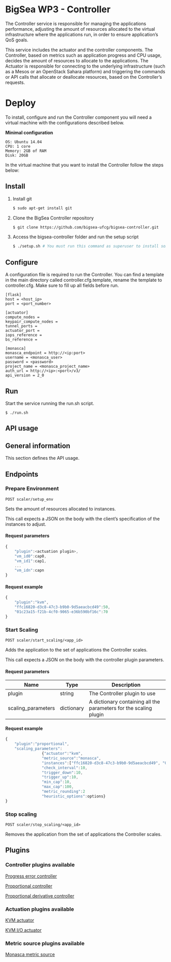 # BigSea WP3 - Controller

The Controller service is responsible for managing the applications performance, adjusting the amount of resources allocated to the virtual infrastructure where the applications run, in order to ensure application’s QoS goals.

This service includes the actuator and the controller components. The Controller, based on metrics such as application progress and CPU usage, decides the amount of resources to allocate to the applications. The Actuator is responsible for connecting to the underlying infrastructure (such as a Mesos or an OpenStack Sahara platform) and triggering the commands or API calls that allocate or deallocate resources, based on the Controller’s requests.

# Deploy

To install, configure and run the Controller component you will need a virtual machine with the configurations described below.

**Minimal configuration**
```
OS: Ubuntu 14.04
CPU: 1 core
Memory: 2GB of RAM
Disk: 20GB
```

In the virtual machine that you want to install the Controller follow the steps below:

## Install
1. Install git
    ```bash
    $ sudo apt-get install git
    ```
2. Clone the BigSea Controller repository
    ```bash
    $ git clone https://github.com/bigsea-ufcg/bigsea-controller.git
    ```
3. Access the bigsea-controller folder and run the setup script
    ```bash
    $ ./setup.sh # You must run this command as superuser to install some requirements
    ```

## Configure

A configuration file is required to run the Controller. You can find a template in the main directory called controller.cfg.template, rename the template to controller.cfg. Make sure to fill up all fields before run.

```
[flask]
host = <host_ip>
port = <port_number>

[actuator]
compute_nodes = 
keypair_compute_nodes =
tunnel_ports = 
actuator_port = 
iops_reference = 
bs_reference =  

[monasca]
monasca_endpoint = http://<ip:port>
username = <monasca_user>
password = <password>
project_name = <monasca_project_name>
auth_url = http://<ip>:<port>/v3/
api_version = 2_0
```

## Run
Start the service running the run.sh script.
```
$ ./run.sh
```

## API usage

## General information
This section defines the API usage. 

## Endpoints

### Prepare Environment

`POST scaler/setup_env`

Sets the amount of resources allocated to instances. 

This call expects a JSON on the body with the client’s specification of the instances to adjust.

#### Request parameters

```javascript
{
	"plugin":<actuation plugin>,
	"vm_id0":cap0,
	"vm_id1":cap1,
	...
	"vm_idn":capn
}
```

#### Request example

```javascript
{
	"plugin":"kvm",
	"ffc16820-d3c8-47c3-b9b0-9d5aeacbcd49":50,
	"01c23a15-f21b-4cf0-9065-e36b590bf16c":70
}
```

### Start Scaling

`POST scaler/start_scaling/<app_id>`

Adds the application to the set of applications the Controller scales. 

This call expects a JSON on the body with the controller plugin parameters.

#### Request parameters

| Name | Type | Description |
| --- | --- | --- |
| plugin | string | The Controller plugin to use |
| scaling_parameters | dictionary | A dictionary containing all the parameters for the scaling plugin |


#### Request example

```javascript
{
	"plugin":"proportional",
	"scaling_parameters":
				{"actuator":"kvm", 
				"metric_source":"monasca",
				"instances":["ffc16820-d3c8-47c3-b9b0-9d5aeacbcd49", "01c23a15-f21b-4cf0-9065-e36b590bf16c"],
				"check_interval":10,
				"trigger_down":10,
				"trigger_up":10,
				"min_cap":10,
				"max_cap":100,
				"metric_rounding":2
				"heuristic_options":options}
}
```

### Stop scaling

`POST scaler/stop_scaling/<app_id>`

Removes the application from the set of applications the Controller scales.


## Plugins

### Controller plugins available

[Progress error controller](doc/progress-error.md)

[Proportional controller](doc/proportional-controller.md)

[Proportional derivative controller](doc/proportional-derivative-controller.md)

### Actuation plugins available

[KVM actuator](doc/kvm-actuator.md)

[KVM I/O actuator](doc/kvm-io-actuator.md)

### Metric source plugins available

[Monasca metric source](doc/monasca-metric-source.md)
